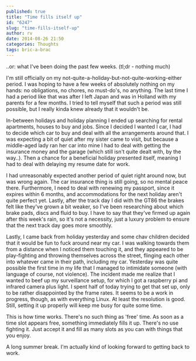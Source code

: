 ```yaml
---
published: true
title: "Time fills itself up"
id: "6247"
slug: "time-fills-itself-up"
author: rv
date: 2014-08-26 21:50
categories: Thoughts
tags: bric-a-brac
---
```

..or: what I've been doing the past few weeks. (tl;dr - nothing much)

I'm still officially on my not-quite-a-holiday-but-not-quite-working-either period. I was hoping to have a few weeks of absolutely nothing on my hands: no obligations, no chores, no must-do's, no anything. The last time I had a period like that was after I left Japan and was in Holland with my parents for a few months. I tried to tell myself that such a period was still possible, but I really kinda knew already that it wouldn't be.

In-between holidays and holiday planning I ended up searching for rental apartments, houses to buy and jobs. Since I decided I wanted I car, I had to decide which car to buy and deal with all the arrangements around that. I was expecting a bit of quiet after my sister came to visit, but because a middle-aged lady ran her car into mine I had to deal with getting the insurance money and the garage (which still isn't quite dealt with, by the way..). Then a chance for a beneficial holiday presented itself, meaning I had to deal with delaying my resume date for work.

I had unreasonably expected another period of quiet right around now, but was wrong again. The car insurance thing is still going, so no mental peace there. Furthermore, I need to deal with renewing my passport, since it expires within 6 months, and accommodations for the next holiday aren't quite perfect yet. Lastly, after the track day I did with the GT86 the brakes felt like they've grown a bit weaker, so I've been researching about which brake pads, discs and fluid to buy. I have to say that they've firmed up again after this week's rain, so it's not a necessity, just a luxury problem to ensure that the next track day goes more smoothly.

Lastly, I came back from holiday yesterday and some chav children decided that it would be fun to fuck around near my car. I was walking towards them from a distance when I noticed them touching it, and they appeared to be play-fighting and throwing themselves across the street, flinging each other into whatever came in their path, including my car. Yesterday was quite possible the first time in my life that I managed to intimidate someone (with language of course, not violence). The incident made me realize that I wanted to beef up my surveillance setup, for which I got a raspberry pi and infrared camera plus light. I spent half of today trying to get that set up, only to be rather disappointed by the frame rates. It seems to be a work in progress, though, as with everything Linux. At least the resolution is good. Still, setting it up properly will keep me busy for quite some time.

This is how time works. There's no such thing as 'free' time. As soon as a time slot appears free, something immediately fills it up. There's no use fighting it. Just accept it and fill as many slots as you can with things that you enjoy.

A long summer break. I'm actually kind of looking forward to getting back to work.